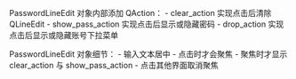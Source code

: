 PasswordLineEdit 对象内部添加 QAction：
    - clear_action 实现点击后清除 QLineEdit
    - show_pass_action 实现点击后显示或隐藏密码
    - drop_action 实现点击后显示或隐藏账号下拉菜单

PasswordLineEdit 对象细节：
    - 输入文本居中
    - 点击时才会聚焦
    - 聚焦时才显示 clear_action 与 show_pass_action
    - 点击其他界面取消聚焦